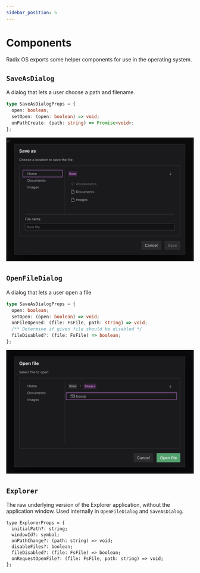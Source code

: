 ```yaml
---
sidebar_position: 5
---
```


# Components

Radix OS exports some helper components for use in the operating system.

## `SaveAsDialog`

A dialog that lets a user choose a path and filename.

```typescript
type SaveAsDialogProps = {
  open: boolean;
  setOpen: (open: boolean) => void;
  onPathCreate: (path: string) => Promise<void>;
};
```

![Preview](./save-as-dialog.jpg)

## `OpenFileDialog`

A dialog that lets a user open a file

```typescript
type SaveAsDialogProps = {
  open: boolean;
  setOpen: (open: boolean) => void;
  onFileOpened: (file: FsFile, path: string) => void;
  /** Determine if given file should be disabled */
  fileDisabled?: (file: FsFile) => boolean;
};
```

![Preview](./open-file-dialog.jpg)

## `Explorer`

The raw underlying version of the Explorer application, without the application window. Used internally in `OpenFileDialog` and `SaveAsDialog`.

```tsx
type ExplorerProps = {
  initialPath?: string;
  windowId?: symbol;
  onPathChange?: (path: string) => void;
  disableFiles?: boolean;
  fileDisabled?: (file: FsFile) => boolean;
  onRequestOpenFile?: (file: FsFile, path: string) => void;
};
```
